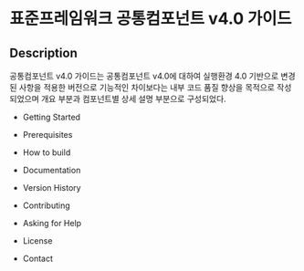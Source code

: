 # 표준프레임워크 공통컴포넌트 v4.0 가이드

## Description

공통컴포넌트 v4.0 가이드는 공통컴포넌트 v4.0에 대하여 실행환경 4.0 기반으로 변경된 사항을 적용한 버전으로 기능적인 차이보다는 내부 코드 품질 향상을 목적으로 작성되었으며 개요 부분과 컴포넌트별 상세 설명 부분으로 구성되었다.

- Getting Started

- Prerequisites

- How to build

- Documentation

- Version History

- Contributing

- Asking for Help

- License

- Contact
